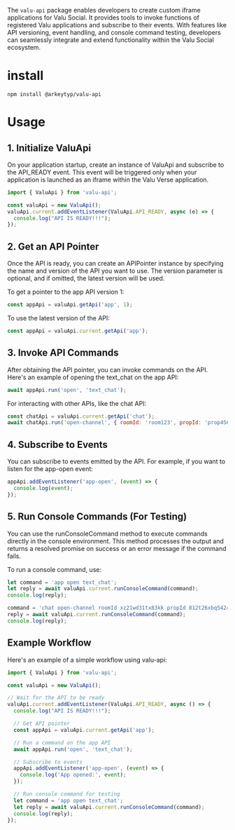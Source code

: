 The `valu-api` package enables developers to create custom iframe applications for Valu Social. It provides tools to invoke functions of registered Valu applications and subscribe to their events. With features like API versioning, event handling, and console command testing, developers can seamlessly integrate and extend functionality within the Valu Social ecosystem.

# install
```
npm install @arkeytyp/valu-api
```

# Usage

## 1. Initialize ValuApi
On your application startup, create an instance of ValuApi and subscribe to the API_READY event. This event will be triggered only when your application is launched as an iframe within the Valu Verse application.

```javascript
import { ValuApi } from 'valu-api';

const valuApi = new ValuApi();
valuApi.current.addEventListener(ValuApi.API_READY, async (e) => {
  console.log("API IS READY!!!");
});
```

## 2. Get an API Pointer
Once the API is ready, you can create an APIPointer instance by specifying the name and version of the API you want to use. The version parameter is optional, and if omitted, the latest version will be used.

To get a pointer to the app API version 1:

```javascript
const appApi = valuApi.getApi('app', 1);
```

To use the latest version of the API:

```javascript
const appApi = valuApi.current.getApi('app');
```

## 3. Invoke API Commands
After obtaining the API pointer, you can invoke commands on the API. Here's an example of opening the text_chat on the app API:

```javascript
await appApi.run('open', 'text_chat');
```

For interacting with other APIs, like the chat API:

```javascript
const chatApi = valuApi.current.getApi('chat');
await chatApi.run('open-channel', { roomId: 'room123', propId: 'prop456' });
```

## 4. Subscribe to Events
You can subscribe to events emitted by the API. For example, if you want to listen for the app-open event:

```javascript
appApi.addEventListener('app-open', (event) => {
  console.log(event);
});
```

## 5. Run Console Commands (For Testing)
You can use the runConsoleCommand method to execute commands directly in the console environment. This method processes the output and returns a resolved promise on success or an error message if the command fails.

To run a console command, use:

```javascript
let command = 'app open text_chat';
let reply = await valuApi.current.runConsoleCommand(command);
console.log(reply);

command = 'chat open-channel roomId xz21wd31tx83kk propId 812t26xbq5424b';
reply = await valuApi.current.runConsoleCommand(command);
console.log(reply);
```

## Example Workflow
Here's an example of a simple workflow using valu-api:

```javascript
import { ValuApi } from 'valu-api';

const valuApi = new ValuApi();

// Wait for the API to be ready
valuApi.current.addEventListener(ValuApi.API_READY, async () => {
  console.log("API IS READY!!!");

  // Get API pointer
  const appApi = valuApi.current.getApi('app');

  // Run a command on the app API
  await appApi.run('open', 'text_chat');

  // Subscribe to events
  appApi.addEventListener('app-open', (event) => {
    console.log('App opened:', event);
  });

  // Run console command for testing
  let command = 'app open text_chat';
  let reply = await valuApi.current.runConsoleCommand(command);
  console.log(reply);
});
```

